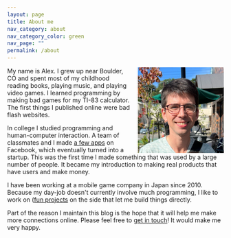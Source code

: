 ```yaml
---
layout: page
title: About me
nav_category: about
nav_category_color: green
nav_page: ""
permalink: /about
---
```


<p><img src="/assets/images/myface.jpg" width=200 height=200 style="float:right; margin-left: 15px;" title="My face" alt="A photo of me sitting at an outdoor terrace smiling and trying to keep my eyes open in the bright sunlight." /></p>

<p>My name is Alex. I grew up near Boulder, CO and spent most of my childhood reading books, playing music, and playing video games. I learned programming by making bad games for my TI-83 calculator. The first things I published online were bad flash websites.</p>

<p>In college I studied programming and human-computer interaction. A team of classmates and I made <a href="http://www.sfgate.com/news/article/These-Stanford-Students-Made-Millions-Taking-A-2361888.php">a few apps</a> on Facebook, which eventually turned into a startup. This was the first time I made something that was used by a large number of people. It became my introduction to making real products that have users and make money.</p>

<p>I have been working at a mobile game company in Japan since 2010. Because my day-job doesn't currently involve much programming, I like to work on (<a href="/projects/">fun projects</a> on the side that let me build things directly.</p>

<p>Part of the reason I maintain this blog is the hope that it will help me make more connections online. Please feel free to <a href="/contact/">get in touch</a>! It would make me very happy.</p>